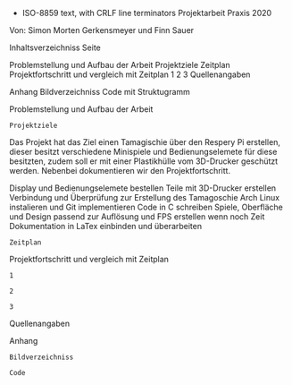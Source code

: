 * ISO-8859 text, with CRLF line terminators
Projektarbeit Praxis 2020

Von: Simon Morten Gerkensmeyer und Finn Sauer


Inhaltsverzeichniss	Seite

Problemstellung und Aufbau der Arbeit
	Projektziele
	Zeitplan
Projektfortschritt und vergleich mit Zeitplan
	1
	2
	3
Quellenangaben

Anhang
	Bildverzeichniss
	Code mit Struktugramm	





Problemstellung und Aufbau der Arbeit

	Projektziele


Das Projekt hat das Ziel einen Tamagischie über den Respery Pi erstellen, dieser besitzt verschiedene Minispiele und Bedienungselemete für diese besitzten, zudem soll er mit einer Plastikhülle vom 3D-Drucker geschützt werden. Nebenbei dokumentieren wir den Projektfortschritt.

Display und Bedienungselemete bestellen
Teile mit 3D-Drucker erstellen
Verbindung und Überprüfung zur Erstellung des Tamagoschie
Arch Linux instalieren und Git implementieren
Code in C schreiben
Spiele, Oberfläche und Design passend zur Auflösung und FPS erstellen 
wenn noch Zeit 
Dokumentation in LaTex einbinden und überarbeiten

	Zeitplan

Projektfortschritt und vergleich mit Zeitplan

	1

	2

	3

Quellenangaben

Anhang

	Bildverzeichniss
	
	Code
